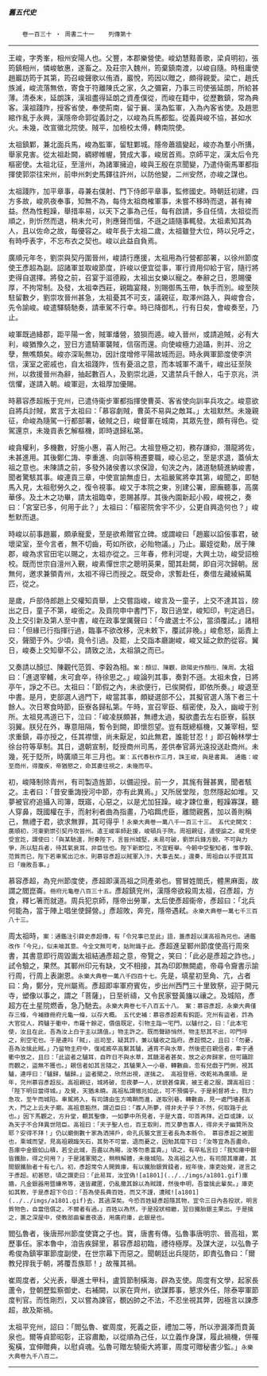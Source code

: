 

##### 舊五代史
　　`卷一百三十 ‧ 周書二十一`　　`列傳第十
`

* * *

王峻，字秀峯，相州安陽人也。父豐，本郡樂營使。峻幼慧黠善歌，梁貞明初，張筠鎮相州，憐峻敏惠，遂畜之。及莊宗入魏州，筠棄鎮南渡，以峻自隨。時租庸使趙巖訪筠于其第，筠召峻聲歌以侑酒，巖悅，筠因以贈之，頗得親愛。梁亡，趙氏族滅，峻流落無依，寄食于符離陳氏之家，久之彌窘，乃事三司使張延朗，所給甚薄。清泰末，延朗誅，漢祖盡得延朗之資產僕從，而峻在籍中，從歷數鎮，常為典客。漢祖踐阼，授客省使，奉使荊南，留于襄、漢為監軍，入為內客省使。及趙思綰作亂于永興，漢隱帝命郭從義討之，以峻為兵馬都監。從義與峻不協，甚如水火。未幾，改宣徽北院使。賊平，加檢校太傅，轉南院使。

太祖鎮鄴，兼北面兵馬，峻為監軍，留駐鄴城。隱帝蕭牆變起，峻亦為羣小所搆，舉家見害。從太祖赴闕，綢繆帷幄，贊成大事，峻居首焉。京師平定，漢太后令充樞密使。太祖北征，至澶州，為諸軍擁迫，峻與王殷在京聞變，乃遣侍衞馬軍都指揮使郭崇往宋州，前申州刺史馬鐸往許州，以防他變，二州安然，亦峻之謀也。

太祖踐阼，加平章事，尋兼右僕射、門下侍郎平章事，監修國史。時朝廷初建，四方多故，峻夙夜奉事，知無不為，每侍太祖商榷軍事，未嘗不移時而退，甚有裨益。然為性輕躁，舉措率易，以天下之事為己任，每有啟請，多自任情，太祖從而順之，則忻然而退，稍未允可，則應聲而慍，不遜之語隨事輒發。太祖素知其為人，且以佐命之故，每優容之。峻年長于太祖二歲，太祖雖登大位，時以兄呼之，有時呼表字，不忘布衣之契也。峻以此益自負焉。

廣順元年冬，劉崇與契丹圍晉州，峻請行應援，太祖用為行營都部署，以徐州節度使王彥超為副。詔諸軍並取峻節度，許峻以便宜從事，軍行資用仰給于官，隨行將吏得自選擇。將發之前，召宴于滋德殿，太祖出女樂以寵之。奉辭之日，恩賜優厚，不拘常制。及發，太祖幸西莊，親臨宴餞，別賜御馬玉帶，執手而別。峻至陝駐留數夕，劉崇攻晉州甚急，太祖憂其不可支，議親征，取澤州路入，與峻會合，先令諭峻。峻遣驛騎馳奏，請車駕不行幸。時已降御札，行有日矣，會峻奏至，乃止。

峻軍既過絳郡，距平陽一舍，賊軍燔營，狼狽而遁。峻入晉州，或請追賊，必有大利，峻猶豫久之，翌日方遣騎軍襲賊，信宿而還。向使峻極力追躡，則并、汾之孽，無噍類矣。峻亦深恥無功，因計度增修平陽故城而迴。時永興軍節度使李洪信，漢室之密戚也，自太祖踐阼，恆有憂沮之意，而本城軍不滿千，峻出征至陝州，以救援晉州為辭，抽起數百人，及劉崇北遁，又遣禁兵千餘人，屯于京兆，洪信懼，遂請入朝。峻軍迴，太祖厚加優賜。

時慕容彥超叛于兖州，已遣侍衞步軍都指揮使曹英、客省使向訓率兵攻之。峻意欲自將兵討賊，累言于太祖曰：「慕容劇賊，曹英不易與之敵耳。」太祖默然。未幾親征，命峻為隨駕一行都部署，破賊之日，峻督軍在城南，其眾先登，頗有得色。從駕還京，未幾貢表乞解樞機，即時退歸私第。

峻貪權利，多機數，好施小惠，喜人附己。太祖登極之初，務存謙抑，潛龍將佐，未甚進用。其後鄭仁誨、李重進、向訓等稍遷要職，峻心忌之，至是求退，蓋偵太祖之意也。未陳請之前，多發外諸侯書以求保證，旬浹之內，諸道馳騎進納峻書，聞者驚駭其事。峻連貢三章，中使宣諭無虛日，太祖嚴駕將幸其第，峻聞之，即馳馬入見，太祖慰勞久之，復令視事。峻又于本院之東，別建公署，廊廡聽事，高廣華侈。及土木之功畢，請太祖臨幸，恩賜甚厚。其後內園新起小殿，峻視之，奏曰：「宮室已多，何用于此？」太祖曰：「樞密院舍宇不少，公更自興造何也？」峻慙默而退。

時峻以前事趙巖，頗承寵愛，至是欲希贈官立碑。或謂峻曰「趙巖以諂佞事君，破壞梁室，至今言者，無不切齒，苟如所欲，必貽物議。」乃止。巖姪從勳，居于陳郡，峻為求官田宅以賜之，太祖亦從之。三年春，修利河堤，大興土功，峻受詔檢校。既而世宗自澶州入覲，峻素憚世宗之聰明英果，聞其赴闕，即自河次歸朝。居無何，邀求兼領青州，太祖不得已而授之。既受命，求暫赴任，奏借左藏綾絹萬匹，從之。

是歲，戶部侍郎趙上交權知貢舉，上交嘗詣峻，峻言及一童子，上交不達其旨，牓出之日，童子不第，峻銜之。及貢院申中書門下，取日過堂，峻知印，判定過日。及上交引新及第人至中書，峻在政事堂厲聲曰：「今歲選士不公，當須覆試。」諸相曰：「但緣已行指揮行過，臨事不欲改移，況未敕下，覆試非晚。」峻愈怒，詬責上交，聲聞于外。少頃，竟令引過。及罷，上交詣本廳謝峻，峻又延之飲酌從容。翼日，峻奏上交知舉不公，請致之法，太祖頷之而已。

又奏請以顏愆、陳觀代范質、李穀為相。`案：顏愆、陳觀，歐陽史作顏衎、陳周。`太祖曰：「進退宰輔，未可倉卒，待徐思之。」峻論列其事，奏對不遜。太祖未食，日將亭午，諍之不已。太祖曰：「節假之內，未欲便行，已俟開假，即依所奏。」峻退至中書。是月，吏部選人過門下，峻當其事，頗疑選部不公，其擬官選人落下者三十餘人。次日寒食時節，臣寮各歸私第。午時，宣召宰臣、樞密使，及入，幽峻于別所。太祖見馮道已下，泣曰：「峻凌朕頗甚，無禮太過，擬欲盡去左右臣寮，翦朕羽翼。朕兒在外，專意阻隔，暫令到闕，即懷怨望。豈有既總樞機，又兼宰相，堅求重鎮，尋亦授之，任其襟懷，尚未厭足，如此無君，誰能甘忍！」即召翰林學士徐台符等草制。其日，退朝宣制，貶授商州司馬，差供奉官蔣光遠投送赴商州。未幾，死于貶所，時廣順三年三月也。`案：五代春秋作三月，誅王峻，與是書異。　通鑑：峻至商州，得腹疾，帝猶愍之，命其妻往視之，未幾而卒。`

初，峻降制除青州，有司製造旌節，以備迎授。前一夕，其旄有聲甚異，聞者駭之。主者曰：「昔安重誨授河中節，亦有此異焉。」又所居堂陛，忽然隱起如堆。又夢被官府追攝入司簿，既寤，心惡之，以是尤加狂躁。峻才踈位重，輕躁寡謀，聽人穿鼻，既國權在手，而射利者曲為指畫，乃啗餌虎臣，離間親舊，加以善則稱己，無禮于君，欲求無罪，其可得乎！`永樂大典卷一萬八千一百三十三。　五代史闕文：廣順初，河東劉崇引契丹攻晉州。遣王峻率師赴援，峻頓兵于陝。周祖親征，遣使諭之。峻見使受宣訖，謂使曰：「與某馳還，附奏陛下，言晉州城堅，未易可破，劉崇兵鋒方銳，不可與力爭，所以駐兵者，待其氣衰耳，非臣怯也。陛下新即位，不宜輕舉。今朝中受聖知者，惟李穀、范質而已，陛下若車駕出氾水，則慕容彥超以賊軍入汴，大事去矣。」還奏，周祖自以手提其耳曰「幾敗吾事。」`

慕容彥超，為兖州節度使，彥超即漢高祖之同產弟也。嘗冒姓閻氏，體黑麻面，故謂之閻崑崙。`冊府元龜卷八百三十五。`彥超鎮兖州，漢隱帝欲殺周太祖，召彥超，方食，釋匕箸而就道。周兵犯京師，隱帝出勞軍，太后使彥超衞帝，彥超曰：「北兵何能為，當于陣上唱坐使歸營。」彥超敗，奔兖，隱帝遇弒。`永樂大典卷一萬七千三百八十三。`

周太祖時，`案：通鑑注引薛史彥超傳，有「令兄事已至此」語，蓋彥超以漢高祖為兄也。通鑑改作「今兄」，似未喻其意。今全文無可考，姑附識于此。`彥超進呈鄆州節度使高行周來書，其書意即行周毀讟太祖結通彥超之意，帝覽之，笑曰：「此必是彥超之詐也。」試令驗之，果然。其鄆州印元有缺，文不相接，其為印即無闕處，帝尋令齎書示諭行周，行周上表謝恩。`永樂大典卷一萬八千四百十七。`先是，填星初至角、亢，占者曰：角，鄭分，兖州屬焉。彥超即率軍府賓佐，步出州西門三十里致祭，迎于開元寺，塑像以事之，謂之「菩薩」，日至祈禱，又令民家豎黃旛以禳之。及城陷，彥超方在土星院燃香，急乃馳去。`永樂大典卷七千八百五十八。　案：慕容彥超，永樂大典僅存三條，今補錄冊府元龜一條，以存大概。　五代史補：慕容彥超素有鈎距。兖州有盜者，詐為大官從人，跨驢于衢中，市羅十餘疋，價值既定，引物主詣一宅門，以驢付之，曰：「此本宅使，汝且在此，吾為汝上白于主以請值。」物主許之。既而聲跡悄然，物主怒其不出，叩門呼之，則空宅也。于是連呌「賊」，巡司至，疑其詐，兼以驢收之詣府。彥超憫之，且曰：「勿憂，吾為汝擒此賊。」乃留物主府中，復戒廄卒高繫其驢，通宵不與水草，然後密召親信者，牽于通衢中放之，且曰：「此盜者之驢耳，自昨日不與水草，其饑渴者甚矣，放之必奔歸家，但可躡踪而觀之，盜無不獲也。」親信者如其言隨之，其驢果入一小巷，轉數曲，忽有兒戲于門側，視其驢，連呼曰：「驢歸，驢歸。」盜者聞之，欣然出視，遂擒之。　高祖登極，改乾祐為廣順。是年，兖州慕容彥超反。高祖親征，城將破，忽夜夢一人，狀貌甚偉異，被王者之服，謂高祖曰：「陛下明日當得城。」及覺，天猶未曉。高祖私謂徵兆如此，可不預備乎。于是躬督將士，戮力急攻，至午而城陷。車駕將入，有司請由生方鳴鞘而進，遂取別巷，轉數曲，見一處門墻甚高大，門之上云夫子廟。高祖意豁然，謂近臣曰：「寡人所夢，得非夫子乎？不然，何取路于此也。」因下馬觀之，方升堂，覩其聖像，一如夢中所見者，于是大喜，叩首再拜。近臣或諫，以為天子不合拜異世陪臣。高祖曰：「夫子聖人也，百王取則，而又夢告寡人，得非夫子幽贊所及耶？安得不拜！」仍以廟側數十家為洒掃戶，命孔氏襲文宣王者長為本縣令。　慕容彥超之被圍也，乘城而望，見高祖親臨矢石，其勢不可當，退而憂之，因勉其麾下曰：「汝等宜為吾盡命，吾庫中金銀如山積，若全此城，吾盡以為賜，汝等勿患富貴。」頃之，有卒私言曰：「我知庫中銀皆鐵胎，得之何用？」于是諸軍聞之，稍稍解體，未幾城陷。及高祖之入也，有司閱其庫藏，其間銀鐵胎者十有七八。初，彥超常令人開質庫，有以鐵胎銀質錢者，經年後，庫吏始覺，遂言之于彥超。初甚怒，頃之謂吏曰：「此易耳，汝宜偽![a1801](../../imgs/a1801.gif)庫牆，凡金銀器用暨縑帛等，速皆藏匿，仍亂撒其餘以為賊踐，然後申明，吾當擒此輩矣。」庫吏如其教，于是彥超下令曰：「吾為使長典百姓，而又不謹，遭賊![a1801](../../imgs/a1801.gif)去，其過深矣。今恐百姓疑彥超隱其物，宜令三日內各投狀，明言質物色，自當倍償之，不爾者有過。」百姓以為然，于是投狀相繼，翌日鐵胎銀主果出。于是擒之，置之深屋中，使教部曲輩晝夜造，用廣府庫，此銀是也。`

閻弘魯者，後唐邢州節度使寶之子也。寶，唐書有傳。弘魯事唐明宗、晉高祖，累歷事任。家本魯中，洎告疾歸里，慕容彥超初臨，禮待極厚。及謀大逆，以弘魯子希俊為鎮寕軍節度副使，在世宗幕下而惡之。聞朝廷出兵隄防，即責弘魯曰：「爾教兒捍我于朝，將覆吾族耶！」故罹其禍。

崔周度者，父光表，舉進士甲科，盧質節制橫海，辟為支使。周度有文學，起家長蘆令，登朝歷監察御史、右補闕，以家在齊州，欲謀葬事，懇求外任，除泰寕軍節度判官。而性剛烈，又以嘗為諫官，覩凶帥之不法，不忍坐視其弊，因極言以諫彥超，故及斯禍。

太祖平兖州，詔曰：「閻弘魯、崔周度，死義之臣，禮加二等，所以滲漏澤而賁黃泉也。爾等貞節昭彰，正容肅勵，以從順為己任，以立義作身謀，履此禍機，併罹寃橫，宜伸贈典，以慰貞魂。弘魯可贈左驍衞大將軍，周度可贈秘書少監。」`永樂大典卷九千八百二。`

* * *

